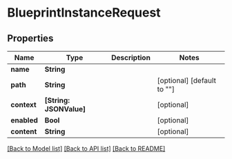 # BlueprintInstanceRequest

## Properties
Name | Type | Description | Notes
------------ | ------------- | ------------- | -------------
**name** | **String** |  | 
**path** | **String** |  | [optional] [default to ""]
**context** | **[String: JSONValue]** |  | [optional] 
**enabled** | **Bool** |  | [optional] 
**content** | **String** |  | [optional] 

[[Back to Model list]](../README.md#documentation-for-models) [[Back to API list]](../README.md#documentation-for-api-endpoints) [[Back to README]](../README.md)


